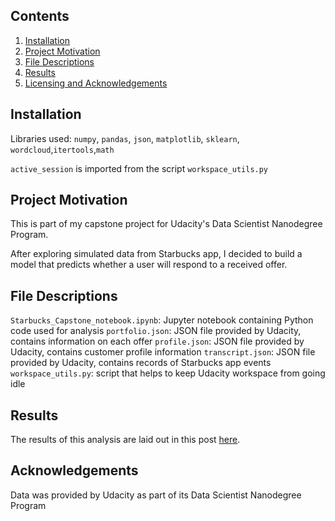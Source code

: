 ## Contents
1. [Installation](#installation)
2. [Project Motivation](#project-motivation)
3. [File Descriptions](#file-descriptions)
4. [Results](#results)
5. [Licensing and Acknowledgements](#licensing-and-acknowledgements)

## Installation
Libraries used: `numpy`, `pandas`, `json`, `matplotlib`, `sklearn`, `wordcloud`,`itertools`,`math`

`active_session` is imported from the script `workspace_utils.py`

## Project Motivation
This is part of my capstone project for Udacity's Data Scientist Nanodegree Program. 

After exploring simulated data from Starbucks app, I decided to build a model that predicts whether a user will respond to a received offer.

## File Descriptions
`Starbucks_Capstone_notebook.ipynb`: Jupyter notebook containing Python code used for analysis
`portfolio.json`: JSON file provided by Udacity, contains information on each offer
`profile.json`: JSON file provided by Udacity, contains customer profile information
`transcript.json`: JSON file provided by Udacity, contains records of Starbucks app events
`workspace_utils.py`: script that helps to keep Udacity workspace from going idle

## Results
The results of this analysis are laid out in this post [here](https://gnahss.medium.com/predicting-customer-responsiveness-to-offers-75490fd63424).

## Acknowledgements
Data was provided by Udacity as part of its Data Scientist Nanodegree Program

